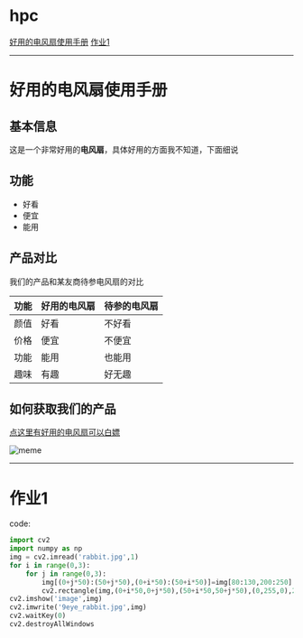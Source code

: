 # hpc
[好用的电风扇使用手册](#好用的电风扇使用手册)
[作业1](#作业1)

---
# 好用的电风扇使用手册

## 基本信息

这是一个非常好用的**电风扇**，具体好用的方面我不知道，下面细说

## 功能

- 好看
- 便宜
- 能用

## 产品对比

我们的产品和某友商待参电风扇的对比

| 功能 | 好用的电风扇 | 待参的电风扇 |
| ---- | ------------ | ------------ |
| 颜值 | 好看         | 不好看       |
| 价格 | 便宜         | 不便宜       |
| 功能 | 能用         | 也能用       |
| 趣味 | 有趣         | 好无趣       |
## 如何获取我们的产品

[点这里有好用的电风扇可以白嫖](www.bilibili.com)

![meme](https://img1.imgtp.com/2023/10/10/3hXM67u2.jpeg)

---
# 作业1
code:
```python
import cv2
import numpy as np
img = cv2.imread('rabbit.jpg',1)
for i in range(0,3):
    for j in range(0,3):
        img[(0+j*50):(50+j*50),(0+i*50):(50+i*50)]=img[80:130,200:250]
        cv2.rectangle(img,(0+i*50,0+j*50),(50+i*50,50+j*50),(0,255,0),2)
cv2.imshow('image',img)
cv2.imwrite('9eye_rabbit.jpg',img)
cv2.waitKey(0)
cv2.destroyAllWindows
```
